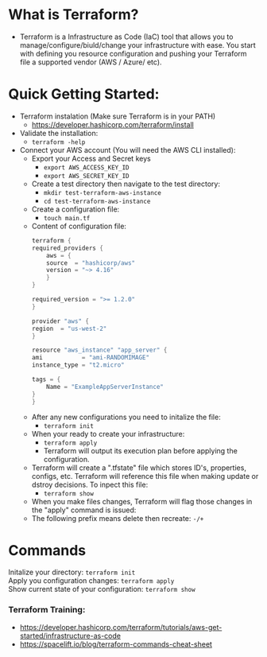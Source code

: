 # What is Terraform?
- Terraform is a Infrastructure as Code (IaC) tool that allows you to manage/configure/biuld/change your infrastructure with ease. You start with defining you resource configuration and pushing your Terraform file a supported vendor (AWS / Azure/ etc).

# Quick Getting Started:
- Terraform instalation (Make sure Terraform is in your PATH)
    - https://developer.hashicorp.com/terraform/install
- Validate the installation:
    - ```terraform -help```
- Connect your AWS account (You will need the AWS CLI installed):
    - Export your Access and Secret keys 
        - ```export AWS_ACCESS_KEY_ID```
        - ```export AWS_SECRET_KEY_ID```
    - Create a test directory then navigate to the test directory:
        - ```mkdir test-terraform-aws-instance```
        - ```cd test-terraform-aws-instance```
    - Create a configuration file:
        - ```touch main.tf```
    - Content of configuration file:
        ```s
        terraform {
        required_providers {
            aws = {
            source  = "hashicorp/aws"
            version = "~> 4.16"
            }
        }

        required_version = ">= 1.2.0"
        }

        provider "aws" {
        region  = "us-west-2"
        }

        resource "aws_instance" "app_server" {
        ami           = "ami-RANDOMIMAGE"
        instance_type = "t2.micro"

        tags = {
            Name = "ExampleAppServerInstance"
        }
        }

        ```
    - After any new configurations you need to initalize the file:
        - ```terraform init```
    - When your ready to create your infrastructure:
        - ```terraform apply```
        - Terraform will output its execution plan before applying the configuration.
    - Terraform will create a ".tfstate" file which stores ID's, properties, configs, etc. Terraform will reference this file when making update or dstroy decisions. To inpect this file:
        - ```terraform show```
    - When you make files changes, Terraform will flag those changes in the "apply" command is issued: 
    - The following prefix means delete then recreate: ```-/+```

# Commands
Initalize your directory:
```terraform init```<br>
Apply you configuration changes:
```terraform apply``` <br>
Show current state of your configuration:
```terraform show```<br>


### Terraform Training:
- https://developer.hashicorp.com/terraform/tutorials/aws-get-started/infrastructure-as-code
- https://spacelift.io/blog/terraform-commands-cheat-sheet